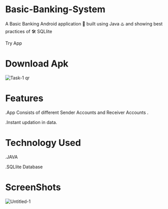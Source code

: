 # Basic-Banking-System 

A Basic Banking Android application 📱 built using Java ♨️ and showing best practices of 🛠️ SQLlite  

Try App 

# Download Apk  

![Task-1 qr](https://user-images.githubusercontent.com/63389169/116820737-25a4d100-ab94-11eb-8af7-1956eecde3f5.PNG)

# Features 

.App Consists of different Sender Accounts  and Receiver Accounts . 

.Instant updation in data. 

# Technology Used  

.JAVA 

.SQLlite Database 


# ScreenShots

![Untitled-1](https://user-images.githubusercontent.com/63389169/116892794-d622db80-ac4d-11eb-98ec-30c1a3932563.jpg)

 
